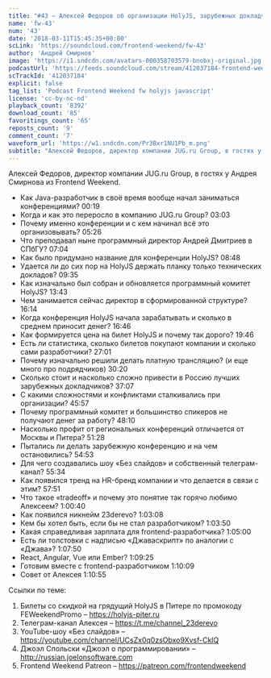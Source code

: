 ```yaml
---
title: "#43 – Алексей Федоров об организации HolyJS, зарубежных докладчиках и конференционном бизнесе"
name: 'fw-43'
num: '43'
date: '2018-03-11T15:45:35+00:00'
scLink: 'https://soundcloud.com/frontend-weekend/fw-43'
author: 'Андрей Смирнов'
image: 'https://i1.sndcdn.com/avatars-000358703579-bnobxj-original.jpg'
podcastUrl: 'https://feeds.soundcloud.com/stream/412037184-frontend-weekend-fw-43.m4a'
scTrackId: '412037184'
explicit: false
tag_list: 'Podcast Frontend Weekend fw holyjs javascript'
license: 'cc-by-nc-nd'
playback_count: '8392'
download_count: '85'
favoritings_count: '65'
reposts_count: '9'
comment_count: '7'
waveform_url: 'https://w1.sndcdn.com/Pr3Bxr1NU1Pb_m.png'
subtitle: "Алексей Федоров, директор компании JUG.ru Group, в гостях у Андрея Смирнова из Frontend Weekend.  "
---
```

Алексей Федоров, директор компании JUG.ru Group, в гостях у Андрея Смирнова из Frontend Weekend.  

- Как Java-разработчик в своё время вообще начал заниматься конференциями? <timecode sec="19">00:19</timecode>
- Когда и как это переросло в компанию JUG.ru Group? <timecode sec="183">03:03</timecode>
- Почему именно конференции и с кем начинал всё это организовывать? <timecode sec="326">05:26</timecode>
- Что преподавал ныне программный директор Андрей Дмитриев в СПбГУ? <timecode sec="424">07:04</timecode>
- Как было придумано название для конференции HolyJS? <timecode sec="528">08:48</timecode>
- Удается ли до сих пор на HolyJS держать планку только технических докладов? <timecode sec="575">09:35</timecode>
- Как изначально был собран и обновляется программный комитет HolyJS? <timecode sec="823">13:43</timecode>
- Чем занимается сейчас директор в сформированной структуре? <timecode sec="974">16:14</timecode>
- Когда конференция HolyJS начала зарабатывать и сколько в среднем приносит денег? <timecode sec="1006">16:46</timecode>
- Как формируется цена на билет HolyJS и почему так дорого? <timecode sec="1186">19:46</timecode>
- Есть ли статистика, сколько билетов покупают компании и сколько сами разработчики? <timecode sec="1621">27:01</timecode>
- Почему изначально решили делать платную трансляцию? (и еще много про подрядчиков) <timecode sec="1820">30:20</timecode>
- Сколько стоит и насколько сложно привести в Россию лучших зарубежных докладчиков? <timecode sec="2227">37:07</timecode>
- С какими сложностями и конфликтами сталкивались при организации? <timecode sec="2757">45:57</timecode> 
- Почему программный комитет и большинство спикеров не получают денег за работу? <timecode sec="2890">48:10</timecode>
- Насколько профит от региональных конференций отличается от Москвы и Питера? <timecode sec="3088">51:28</timecode>
- Пытались ли делать зарубежную конференцию и на чем остановились? <timecode sec="3293">54:53</timecode>
- Для чего создавались шоу «Без слайдов» и собственный телеграм-канал? <timecode sec="3334">55:34</timecode>
- Как появился тренд на HR-бренд компании и что делается в связи с этим? <timecode sec="3471">57:51</timecode>
- Что такое «tradeoff» и почему это понятие так горячо любимо Алексеем? <timecode sec="3640">1:00:40</timecode>
- Как появился никнейм 23derevo? <timecode sec="3788">1:03:08</timecode>
- Кем бы хотел быть, если бы не стал разработчиком? <timecode sec="3830">1:03:50</timecode>
- Какая справедливая зарплата для frontend-разработчика? <timecode sec="3900">1:05:00</timecode>
- Есть ли толстовки с надписью «Джаваскрипт» по аналогии с «Джава»? <timecode sec="4070">1:07:50</timecode>
- React, Angular, Vue или Ember? <timecode sec="4165">1:09:25</timecode>
- Готовим вместе с frontend-разработчиком <timecode sec="4209">1:10:09</timecode>
- Совет от Алексея <timecode sec="4255">1:10:55</timecode>

Ссылки по теме:
1) Билеты со скидкой на грядущий HolyJS в Питере по промокоду FEWeekendPromo – https://holyjs-piter.ru
2) Телеграм-канал Алексея – https://t.me/channel_23derevo
3) YouTube-шоу «Без слайдов» – https://youtube.com/channel/UCsZx0q0zsObxo9Xvsf-CklQ
4) Джоэл Спольски «Джоэл о программировании» – http://russian.joelonsoftware.com
5) Frontend Weekend Patreon – https://patreon.com/frontendweekend
